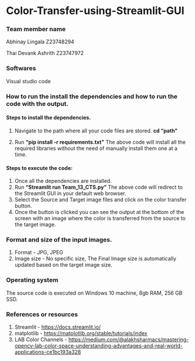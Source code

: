 # Color-Transfer-using-Streamlit-GUI

### **Team member name**
Abhinay Lingala
Z23748294

Thai Devank Ashrith
Z23747972


### **Softwares**
Visual studio code


### **How to run the install the dependencies and how to run the code with the output.**

#### **Steps to install the dependencies.**
1. Navigate to the path where all your code files are stored.
**cd “path”**

2. Run **“pip install -r requirements.txt”**
The above code will install all the required libraries without the need of manually install them one at a time.

#### **Steps to execute the code:**
1. Once all the dependencies are installed.
2. Run **“Streamlit run Team_13_CTS.py”**
The above code will redirect to the Streamlit GUI in your default web browser.
3. Select the Source and Target image files and click on the color transfer button.
4. Once the button is clicked you can see the output at the bottom of the screen with an image where the color is transferred from the source to the target image.


### **Format and size of the input images.**
1. Format - JPG, JPEG
2. Image size - No specific size, The Final Image size is automatically updated based on the target image size.

### **Operating system**
The source code is executed on Windows 10 machine, 8gb RAM, 256 GB SSD.

### **References or resources** 
1. Streamlit - https://docs.streamlit.io/
2. matplotlib - https://matplotlib.org/stable/tutorials/index
3. LAB Color Channels - https://medium.com/@alakhsharmacs/mastering-opencv-lab-color-space-understanding-advantages-and-real-world-applications-ce1bc193a328
